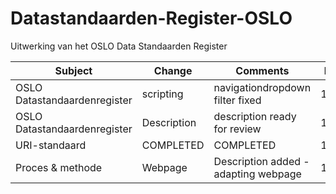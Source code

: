 # Datastandaarden-Register-OSLO
Uitwerking van het OSLO Data Standaarden Register

|Subject|Change|Comments|Date|
|---|---|---|---|
|OSLO Datastandaardenregister|scripting|navigationdropdown filter fixed|19/07
|OSLO Datastandaardenregister|Description|description ready for review|19/07
|URI-standaard|COMPLETED|COMPLETED|19/07
|Proces & methode|Webpage|Description added - adapting webpage|19/07


